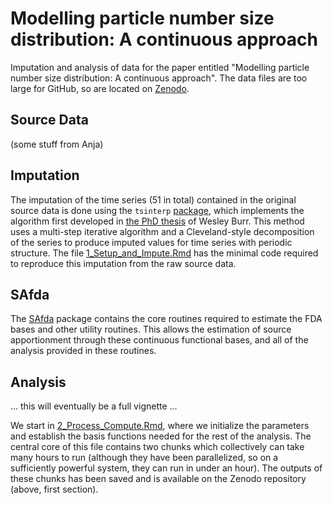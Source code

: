 # Modelling particle number size distribution: A continuous approach

Imputation and analysis of data for the paper entitled "Modelling particle number size distribution: A continuous approach". The data files are too large for GitHub, so are located on [Zenodo](https://zenodo.org/uploads/10201840).

## Source Data

(some stuff from Anja)

## Imputation

The imputation of the time series (51 in total) contained in the original source data is done using the `tsinterp` [package](https://github.com/wesleyburr/tsinterp), which implements the algorithm first developed in 
[the PhD thesis](https://qspace.library.queensu.ca/server/api/core/bitstreams/bcbdd3d8-8113-4509-aabc-c8637d99ceef/content) of Wesley Burr. This method uses a multi-step iterative algorithm and a Cleveland-style decomposition
of the series to produce imputed values for time series with periodic structure. The file [1_Setup_and_Impute.Rmd](https://github.com/wesleyburr/SAfda_Paper/blob/main/1_Setup_and_Impute.Rmd)
has the minimal code required to reproduce this imputation from the raw source data.

## SAfda

The [SAfda](https://github.com/I-MH/SAfda) package contains the core routines required to estimate the FDA bases and other utility routines. This allows the estimation of source apportionment through these continuous functional bases,
and all of the analysis provided in these routines. 

## Analysis

... this will eventually be a full vignette ...

We start in [2_Process_Compute.Rmd](https://github.com/wesleyburr/SAfda_Paper/blob/main/2_Process_Compute.Rmd), where we initialize the parameters and establish 
the basis functions needed for the rest of the analysis. The central core of this file contains two chunks which collectively can take many hours to run
(although they have been parallelized, so on a sufficiently powerful system, they can run in under an hour). The outputs of these chunks has been
saved and is available on the Zenodo repository (above, first section). 
